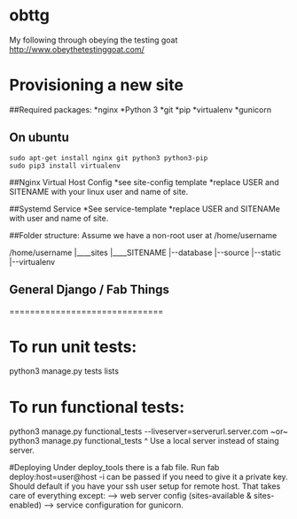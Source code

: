 # obttg
My following through obeying the testing goat http://www.obeythetestinggoat.com/

Provisioning a new site
=======================

##Required packages:
	*nginx
	*Python 3
	*git
	*pip
	*virtualenv
	*gunicorn

## On ubuntu
	sudo apt-get install nginx git python3 python3-pip
	sudo pip3 install virtualenv

##Nginx Virtual Host Config
	*see site-config template
	*replace USER and SITENAME with your linux user and name of site. 

##Systemd Service
	*See service-template
	*replace USER and SITENAMe with user and name of site.

##Folder structure:
Assume we have a non-root user at /home/username

/home/username
|____sites
	|____SITENAME
		|--database
		|--source
		|--static
		|--virtualenv

## General Django / Fab Things
==============================

# To run unit tests:
python3 manage.py tests lists

# To run functional tests:
python3 manage.py functional_tests --liveserver=serverurl.server.com
~or~
python3 manage.py functional_tests
^ Use a local server instead of staing server. 

#Deploying
Under deploy_tools there is a fab file. Run
fab deploy:host=user@host
-i can be passed if you need to give it a private key. Should default if you have your ssh user setup for remote host.
That takes care of everything except:
--> web server config (sites-available & sites-enabled)
--> service configuration for gunicorn. 
